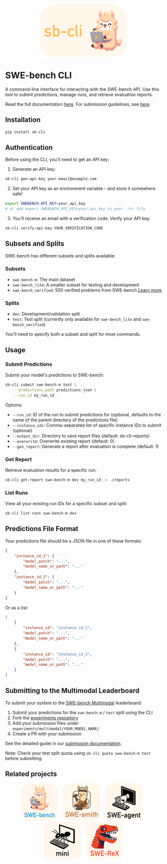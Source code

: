 <p align="center">
  <img src="assets/sb-cli-logo.png" alt="SWE-bench CLI Logo" style="height: 12em">
</p>

# SWE-bench CLI

A command-line interface for interacting with the SWE-bench API. Use this tool to submit predictions, manage runs, and retrieve evaluation reports.

Read the full documentation [here](https://www.swebench.com/sb-cli/). For submission guidelines, see [here](https://swebench.com/sb-cli/submit-to-leaderboard).

## Installation

```bash
pip install sb-cli
```

## Authentication

Before using the CLI, you'll need to get an API key:

1. Generate an API key:
```bash
sb-cli gen-api-key your.email@example.com
```

2. Set your API key as an environment variable - and store it somewhere safe!
```bash
export SWEBENCH_API_KEY=your_api_key
# or add export SWEBENCH_API_KEY=your_api_key to your .*rc file
```

3. You'll receive an email with a verification code. Verify your API key:
```bash
sb-cli verify-api-key YOUR_VERIFICATION_CODE
```

## Subsets and Splits

SWE-bench has different subsets and splits available:

### Subsets
- `swe-bench-m`: The main dataset
- `swe-bench_lite`: A smaller subset for testing and development
- `swe-bench_verified`: 500 verified problems from SWE-bench [Learn more](https://openai.com/index/introducing-swe-bench-verified/)

### Splits
- `dev`: Development/validation split
- `test`: Test split (currently only available for `swe-bench_lite` and `swe-bench_verified`)

You'll need to specify both a subset and split for most commands.

## Usage

### Submit Predictions

Submit your model's predictions to SWE-bench:

```bash
sb-cli submit swe-bench-m test \
    --predictions_path predictions.json \
    --run_id my_run_id
```

Options:
- `--run_id`: ID of the run to submit predictions for (optional, defaults to the name of the parent directory of the predictions file)
- `--instance_ids`: Comma-separated list of specific instance IDs to submit (optional)
- `--output_dir`: Directory to save report files (default: sb-cli-reports)
- `--overwrite`: Overwrite existing report (default: 0)
- `--gen_report`: Generate a report after evaluation is complete (default: 1)

### Get Report

Retrieve evaluation results for a specific run:

```bash
sb-cli get-report swe-bench-m dev my_run_id -o ./reports
```

### List Runs

View all your existing run IDs for a specific subset and split:

```bash
sb-cli list-runs swe-bench-m dev
```

## Predictions File Format

Your predictions file should be a JSON file in one of these formats:

```json
{
    "instance_id_1": {
        "model_patch": "...",
        "model_name_or_path": "..."
    },
    "instance_id_2": {
        "model_patch": "...",
        "model_name_or_path": "..."
    }
}
```

Or as a list:

```json
[
    {
        "instance_id": "instance_id_1",
        "model_patch": "...",
        "model_name_or_path": "..."
    },
    {
        "instance_id": "instance_id_2",
        "model_patch": "...",
        "model_name_or_path": "..."
    }
]
```

## Submitting to the Multimodal Leaderboard

To submit your system to the [SWE-bench Multimodal](https://www.swebench.com/multimodal) leaderboard:

1. Submit your predictions for the `swe-bench-m` / `test` split using the CLI
2. Fork the [experiments repository](https://github.com/swe-bench/experiments)
3. Add your submission files under `experiments/multimodal/YOUR_MODEL_NAME/`
4. Create a PR with your submission

See the detailed guide in our [submission documentation](https://swe-bench.com/sb-cli/submit-to-leaderboard).

Note: Check your test split quota using `sb-cli quota swe-bench-m test` before submitting.

## Related projects

<div align="center">
  <a href="https://github.com/SWE-bench/SWE-bench"><img src="docs/assets/swebench_logo_text_below.svg" alt="SWE-bench" height="120px"></a>
  &nbsp;&nbsp;
  <a href="https://github.com/SWE-bench/SWE-smith"><img src="docs/assets/swesmith_logo_text_below.svg" alt="SWE-smith" height="120px"></a>
   &nbsp;&nbsp;
  <a href="https://github.com/SWE-agent/SWE-agent"><img src="docs/assets/sweagent_logo_text_below.svg" alt="SWE-agent" height="120px"></a>
  &nbsp;&nbsp;
  <a href="https://github.com/SWE-agent/mini-SWE-agent"><img src="docs/assets/mini_logo_text_below.svg" alt="Mini-SWE-Agent" height="120px"></a>
   &nbsp;&nbsp;
  <a href="https://github.com/SWE-agent/SWE-ReX"><img src="docs/assets/swerex_logo_text_below.svg" alt="SWE-ReX" height="120px"></a>
  <!-- <a href="https://github.com/SWE-bench/sb-cli"><img src="docs/assets/sbcli_logo_text_below.svg" alt="sb-cli" height="120px"></a> -->
</div
